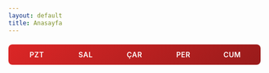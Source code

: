 ```yaml
---
layout: default
title: Anasayfa
---
```


<style>
  .calendar-container {
    margin: 20px 0;
  }
  
  .calendar-header {
    display: grid;
    grid-template-columns: repeat(5, 1fr);
    gap: 8px;
    margin-bottom: 20px;
    padding: 12px;
    background: linear-gradient(135deg, #dc2626 0%, #991b1b 100%);
    border-radius: 8px;
  }
  
  .calendar-header .day-name {
    text-align: center;
    font-weight: 600;
    font-size: 14px;
    color: white;
    text-transform: uppercase;
    letter-spacing: 0.5px;
  }
  
  .calendar-grid {
    display: grid;
    grid-template-columns: repeat(5, 1fr);
    gap: 8px;
    margin-bottom: 15px;
  }
  
  .day-cell {
    height: 90px;
    border: 2px solid #e1e4e8;
    border-radius: 8px;
    padding: 12px;
    background: #fafbfc;
    transition: all 0.2s ease;
    display: flex;
    align-items: center;
    justify-content: center;
  }
  
  .day-cell.has-post {
    background: white;
    border-color: #dc2626;
    cursor: pointer;
    position: relative;
    padding: 0;
  }
  
  .day-cell.has-post.most-recent::before {
    content: '';
    position: absolute;
    top: 8px;
    right: 8px;
    width: 8px;
    height: 8px;
    background: #000000;
    border-radius: 50%;
  }
  
  .day-cell.has-post:hover {
    background: linear-gradient(135deg, #fee2e2 0%, #fecaca 100%);
    box-shadow: 0 4px 8px rgba(220, 38, 38, 0.2);
    transform: translateY(-2px);
  }
  
  .day-cell.empty {
    background: transparent;
    border: none;
    height: 90px;
  }
  
  .day-content {
    width: 100%;
    height: 100%;
    display: flex;
    align-items: center;
    justify-content: center;
  }
  
  .day-content a {
    color: #dc2626;
    text-decoration: none;
    font-size: 16px;
    font-weight: 600;
    display: flex;
    align-items: center;
    justify-content: center;
    width: 100%;
    height: 100%;
    padding: 12px;
    text-align: center;
  }
  
  .day-content a:hover {
    text-decoration: none;
  }
  
  @media (max-width: 768px) {
    .calendar-grid {
      grid-template-columns: 1fr;
    }
    .calendar-header {
      display: none;
    }
    .day-cell {
      min-height: 60px;
    }
  }
</style>

<div class="calendar-container">
  <div class="calendar-header">
    <div class="day-name">Pzt</div>
    <div class="day-name">Sal</div>
    <div class="day-name">Çar</div>
    <div class="day-name">Per</div>
    <div class="day-name">Cum</div>
  </div>
  
  <div id="calendar-content"></div>
</div>

<script>
document.addEventListener('DOMContentLoaded', function() {
  const posts = [
    {% for post in site.posts %}
    {
      url: '{{ post.url }}',
      title: '{{ post.title | escape }}',
      dateFromUrl: '{{ post.url }}'.match(/\/(\d{4})\/(\d{2})\/(\d{2})\//),
    }{% unless forloop.last %},{% endunless %}
    {% endfor %}
  ];
  
  // Process posts to extract proper dates from URLs
  posts.forEach(post => {
    if (post.dateFromUrl) {
      const [, year, month, day] = post.dateFromUrl;
      post.date = new Date(parseInt(year), parseInt(month) - 1, parseInt(day));
    }
  });
  
  // Filter out posts without valid dates
  const validPosts = posts.filter(p => p.date);
  
  // Group posts by date string
  const postsByDate = {};
  validPosts.forEach(post => {
    const year = post.date.getFullYear();
    const month = String(post.date.getMonth() + 1).padStart(2, '0');
    const day = String(post.date.getDate()).padStart(2, '0');
    const dateKey = `${year}-${month}-${day}`;
    postsByDate[dateKey] = post;
  });
  
  // Sort posts by date (newest first)
  validPosts.sort((a, b) => b.date - a.date);
  
  if (validPosts.length === 0) return;
  
  // Find the most recent post date for marking
  const mostRecentPostDate = validPosts[0].date;
  const mostRecentKey = `${mostRecentPostDate.getFullYear()}-${String(mostRecentPostDate.getMonth() + 1).padStart(2, '0')}-${String(mostRecentPostDate.getDate()).padStart(2, '0')}`;
  
  const startDate = new Date(validPosts[validPosts.length - 1].date);
  const endDate = new Date(validPosts[0].date);
  
  // Add a few days buffer to make sure we capture all weeks
  startDate.setDate(startDate.getDate() - 7);
  endDate.setDate(endDate.getDate() + 7);
  
  let currentDate = new Date(startDate);
  const calendarContent = document.getElementById('calendar-content');
  const allWeeks = [];
  
  // Find the Monday of the week containing startDate
  const dayOfWeek = currentDate.getDay();
  const daysToMonday = dayOfWeek === 0 ? 6 : dayOfWeek - 1;
  currentDate.setDate(currentDate.getDate() - daysToMonday);
  
  while (currentDate <= endDate) {
    let weekHtml = '';
    let hasPostsInWeek = false;
    
    // Process week (Monday to Friday)
    for (let i = 0; i < 5; i++) {
      const checkDate = new Date(currentDate);
      checkDate.setDate(checkDate.getDate() + i);
      
      const checkYear = checkDate.getFullYear();
      const checkMonth = String(checkDate.getMonth() + 1).padStart(2, '0');
      const checkDay = String(checkDate.getDate()).padStart(2, '0');
      const dateKey = `${checkYear}-${checkMonth}-${checkDay}`;
      
      const post = postsByDate[dateKey];
      
      if (post) {
        const isMostRecent = dateKey === mostRecentKey;
        weekHtml += `
          <div class="day-cell has-post${isMostRecent ? ' most-recent' : ''}">
            <div class="day-content">
              <a href="${post.url}">${post.title}</a>
            </div>
          </div>`;
        hasPostsInWeek = true;
      } else {
        weekHtml += '<div class="day-cell empty"></div>';
      }
    }
    
    if (hasPostsInWeek) {
      allWeeks.push('<div class="calendar-grid">' + weekHtml + '</div>');
    }
    
    // Move to next week (Monday)
    currentDate.setDate(currentDate.getDate() + 7);
  }
  
  // Add all weeks to the calendar in chronological order
  calendarContent.innerHTML = allWeeks.join('');
});
</script>